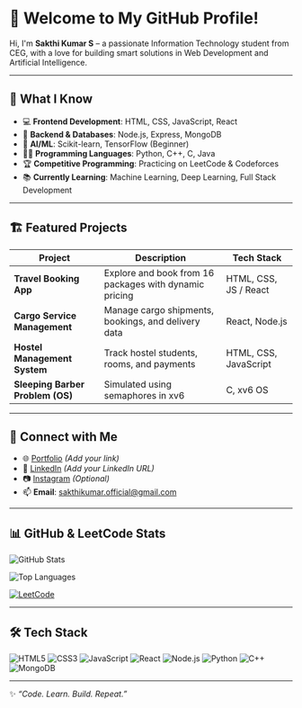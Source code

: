 # 👋 Welcome to My GitHub Profile!

Hi, I'm **Sakthi Kumar S** – a passionate Information Technology student from CEG, with a love for building smart solutions in Web Development and Artificial Intelligence.

---

## 🌟 What I Know

- 💻 **Frontend Development**: HTML, CSS, JavaScript, React  
- 🚀 **Backend & Databases**: Node.js, Express, MongoDB  
- 🧠 **AI/ML**: Scikit-learn, TensorFlow (Beginner)  
- 🧑‍💻 **Programming Languages**: Python, C++, C, Java  
- 🏆 **Competitive Programming**: Practicing on LeetCode & Codeforces  
- 📚 **Currently Learning**: Machine Learning, Deep Learning, Full Stack Development

---

## 🏗️ Featured Projects

| Project | Description | Tech Stack |
|--------|-------------|------------|
| **Travel Booking App** | Explore and book from 16 packages with dynamic pricing | HTML, CSS, JS / React |
| **Cargo Service Management** | Manage cargo shipments, bookings, and delivery data | React, Node.js |
| **Hostel Management System** | Track hostel students, rooms, and payments | HTML, CSS, JavaScript |
| **Sleeping Barber Problem (OS)** | Simulated using semaphores in xv6 | C, xv6 OS |

---

## 🔗 Connect with Me

- 🌐 [Portfolio](#) *(Add your link)*  
- 💼 [LinkedIn](#) *(Add your LinkedIn URL)*  
- 📷 [Instagram](#) *(Optional)*  
- 📫 **Email**: sakthikumar.official@gmail.com

---

## 📊 GitHub & LeetCode Stats

![GitHub Stats](https://github-readme-stats.vercel.app/api?username=sakthikumar&show_icons=true&theme=tokyonight)

![Top Languages](https://github-readme-stats.vercel.app/api/top-langs/?username=sakthikumar&layout=compact&theme=tokyonight)

[![LeetCode](https://img.shields.io/badge/LeetCode-Profile-orange)](https://leetcode.com/u/sakthiikumar/) 

---

## 🛠️ Tech Stack

![HTML5](https://img.shields.io/badge/-HTML5-E34F26?logo=html5&logoColor=fff&style=flat)
![CSS3](https://img.shields.io/badge/-CSS3-1572B6?logo=css3&logoColor=fff&style=flat)
![JavaScript](https://img.shields.io/badge/-JavaScript-F7DF1E?logo=javascript&logoColor=000&style=flat)
![React](https://img.shields.io/badge/-React-61DAFB?logo=react&logoColor=000&style=flat)
![Node.js](https://img.shields.io/badge/-Node.js-339933?logo=node.js&logoColor=fff&style=flat)
![Python](https://img.shields.io/badge/-Python-3776AB?logo=python&logoColor=fff&style=flat)
![C++](https://img.shields.io/badge/-C++-00599C?logo=c%2B%2B&logoColor=fff&style=flat)
![MongoDB](https://img.shields.io/badge/-MongoDB-47A248?logo=mongodb&logoColor=fff&style=flat)

---

✨ _“Code. Learn. Build. Repeat.”_
